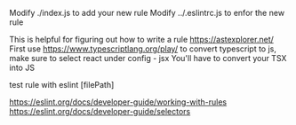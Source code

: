 Modify ./index.js to add your new rule
Modify ../.eslintrc.js to enfor the new rule

This is helpful for figuring out how to write a rule https://astexplorer.net/
First use https://www.typescriptlang.org/play/ to convert typescript to js, make sure to select react under config - jsx
You'll have to convert your TSX into JS

test rule with
eslint [filePath]


https://eslint.org/docs/developer-guide/working-with-rules
https://eslint.org/docs/developer-guide/selectors
